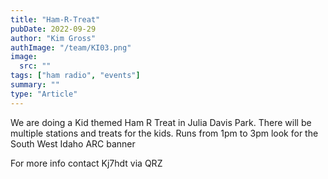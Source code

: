 ```yaml
---
title: "Ham-R-Treat"
pubDate: 2022-09-29
author: "Kim Gross"
authImage: "/team/KI03.png"
image:
  src: ""
tags: ["ham radio", "events"]
summary: ""
type: "Article"
---
```


We are doing a Kid themed Ham R Treat in Julia Davis Park. There will be multiple stations and treats for the kids. Runs from 1pm to 3pm look for the South West Idaho ARC banner

For more info contact Kj7hdt via QRZ
